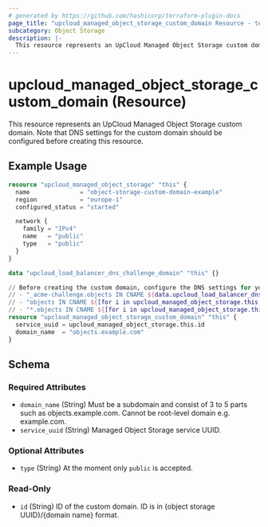 ```yaml
---
# generated by https://github.com/hashicorp/terraform-plugin-docs
page_title: "upcloud_managed_object_storage_custom_domain Resource - terraform-provider-upcloud"
subcategory: Object Storage
description: |-
  This resource represents an UpCloud Managed Object Storage custom domain. Note that DNS settings for the custom domain should be configured before creating this resource.
---
```


# upcloud_managed_object_storage_custom_domain (Resource)

This resource represents an UpCloud Managed Object Storage custom domain. Note that DNS settings for the custom domain should be configured before creating this resource.

## Example Usage

```terraform
resource "upcloud_managed_object_storage" "this" {
  name              = "object-storage-custom-domain-example"
  region            = "europe-1"
  configured_status = "started"

  network {
    family = "IPv4"
    name   = "public"
    type   = "public"
  }
}

data "upcloud_load_balancer_dns_challenge_domain" "this" {}

// Before creating the custom domain, configure the DNS settings for your custom domain. For example, if your custom domain is objects.example.com, you should configure the following DNS records:
// - "_acme-challenge.objects IN CNAME ${data.upcloud_load_balancer_dns_challenge_domain.this.domain}"
// - "objects IN CNAME ${[for i in upcloud_managed_object_storage.this.endpoint: i.domain_name if i.type == "public"][0]}"
// - "*.objects IN CNAME ${[for i in upcloud_managed_object_storage.this.endpoint: i.domain_name if i.type == "public"][0]}"
resource "upcloud_managed_object_storage_custom_domain" "this" {
  service_uuid = upcloud_managed_object_storage.this.id
  domain_name  = "objects.example.com"
}
```

<!-- schema generated by tfplugindocs -->
## Schema

### Required Attributes

- `domain_name` (String) Must be a subdomain and consist of 3 to 5 parts such as objects.example.com. Cannot be root-level domain e.g. example.com.
- `service_uuid` (String) Managed Object Storage service UUID.

### Optional Attributes

- `type` (String) At the moment only `public` is accepted.

### Read-Only

- `id` (String) ID of the custom domain. ID is in {object storage UUID}/{domain name} format.
